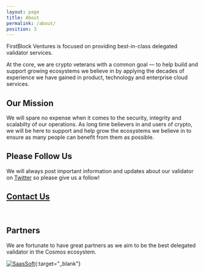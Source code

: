 ```yaml
---
layout: page
title: About
permalink: /about/
position: 3
---
```


FirstBlock Ventures is focused on providing best-in-class delegated validator services.

At the core, we are crypto veterans with a common goal &mdash; to help build and support growing ecosystems we believe in by applying the decades of experience we have gained in product, technology and enterprise cloud services.

## Our Mission
We will spare no expense when it comes to the security, integrity and scalabilty of our operations. As long time believers in and users of crypto, we will be here to support and help grow the ecosystems we believe in to ensure as many people can benefit from them as possible.

## Please Follow Us
We will always post important information and updates about our validator on [Twitter](https://twitter.com/FirstBlockV) so please give us a follow!

## [Contact Us](http://firstblock.io/contact/)
<br/>


## Partners
We are fortunate to have great partners as we aim to be the best delegated validator in the Cosmos ecosystem.

[![SaasSoft](https://puu.sh/APWbu/ff5b08920b.png)](https://saassoft.com){:target="_blank"}
